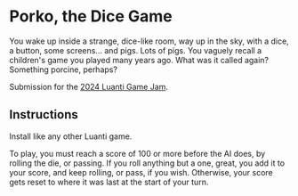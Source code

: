 # Porko, the Dice Game

You wake up inside a strange, dice-like room, way up in the sky, with a dice, a button, some screens... and pigs. Lots of pigs. You vaguely recall a children's game you played many years ago. What was it called again? Something porcine, perhaps?

Submission for the [2024 Luanti Game Jam](https://web.archive.org/web/20241208095904/https://jam.luanti.org/).

## Instructions

Install like any other Luanti game.

To play, you must reach a score of 100 or more before the AI does, by rolling the die, or passing. If you roll anything but a one, great, you add it to your score, and keep rolling, or pass, if you wish. Otherwise, your score gets reset to where it was last at the start of your turn.
